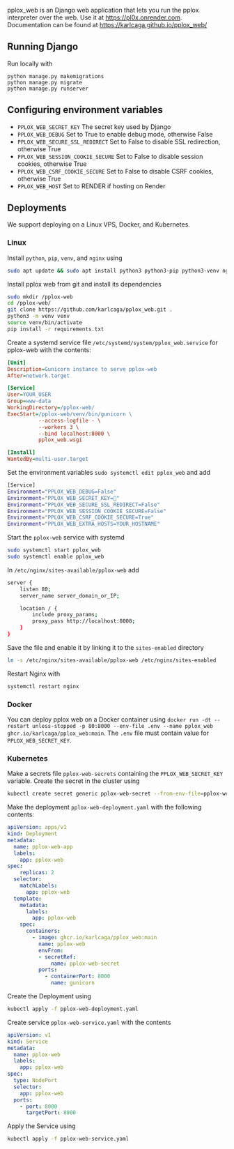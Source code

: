 pplox_web is an Django web application that lets you run the pplox interpreter over the web.
Use it at https://pl0x.onrender.com.
Documentation can be found at https://karlcaga.github.io/pplox_web/

## Running Django
Run locally with
```
python manage.py makemigrations
python manage.py migrate
python manage.py runserver
```

## Configuring environment variables
- `PPLOX_WEB_SECRET_KEY` The secret key used by Django
- `PPLOX_WEB_DEBUG` Set to True to enable debug mode, otherwise False
- `PPLOX_WEB_SECURE_SSL_REDIRECT` Set to False to disable SSL redirection, otherwise True
- `PPLOX_WEB_SESSION_COOKIE_SECURE` Set to False to disable session cookies, otherwise True
- `PPLOX_WEB_CSRF_COOKIE_SECURE` Set to False to disable CSRF cookies, otherwise True
- `PPLOX_WEB_HOST` Set to RENDER if hosting on Render

## Deployments
We support deploying on a Linux VPS, Docker, and Kubernetes.

### Linux
Install `python`, `pip`, `venv`, and `nginx` using 
```bash
sudo apt update && sudo apt install python3 python3-pip python3-venv nginx
```

Install pplox web from git and install its dependencies 
```bash
sudo mkdir /pplox-web
cd /pplox-web/
git clone https://github.com/karlcaga/pplox_web.git .
python3 -m venv venv
source venv/bin/activate
pip install -r requirements.txt
```

Create a systemd service file `/etc/systemd/system/pplox_web.service` for pplox-web with the contents:
```ini
[Unit]
Description=Gunicorn instance to serve pplox-web
After=network.target

[Service]
User=YOUR_USER
Group=www-data
WorkingDirectory=/pplox-web/
ExecStart=/pplox-web/venv/bin/gunicorn \
          --access-logfile - \
          --workers 3 \
          --bind localhost:8000 \
          pplox_web.wsgi

[Install]
WantedBy=multi-user.target
```

Set the environment variables `sudo systemctl edit pplox_web` and add
```bash
[Service]
Environment="PPLOX_WEB_DEBUG=False"
Environment="PPLOX_WEB_SECRET_KEY=🤫"
Environment="PPLOX_WEB_SECURE_SSL_REDIRECT=False"
Environment="PPLOX_WEB_SESSION_COOKIE_SECURE=False"
Environment="PPLOX_WEB_CSRF_COOKIE_SECURE=True"
Environment="PPLOX_WEB_EXTRA_HOSTS=YOUR_HOSTNAME"
```

Start the `pplox-web` service with systemd
```bash
sudo systemctl start pplox_web
sudo systemctl enable pplox_web
```

In `/etc/nginx/sites-available/pplox-web` add
```bash
server {
    listen 80;
    server_name server_domain_or_IP;

    location / {
        include proxy_params;
        proxy_pass http://localhost:8000;
    }
}
```

Save the file and enable it by linking it to the `sites-enabled` directory
```bash
ln -s /etc/nginx/sites-available/pplox-web /etc/nginx/sites-enabled
```

Restart Nginx with
```bash
systemctl restart nginx
```

### Docker
You can deploy pplox web on a Docker container using `docker run -dt --restart unless-stopped -p 80:8000 --env-file .env --name pplox_web ghcr.io/karlcaga/pplox_web:main`.
The `.env` file must contain value for `PPLOX_WEB_SECRET_KEY`.

### Kubernetes
Make a secrets file `pplox-web-secrets` containing the `PPLOX_WEB_SECRET_KEY` variable.
Create the secret in the cluster using 
```bash
kubectl create secret generic pplox-web-secret --from-env-file=pplox-web-secrets
```

Make the deployment `pplox-web-deployment.yaml` with the following contents:
```yml
apiVersion: apps/v1
kind: Deployment
metadata:
  name: pplox-web-app
  labels:
    app: pplox-web
spec:
	replicas: 2
  selector:
    matchLabels:
      app: pplox-web
  template:
    metadata:
      labels:
        app: pplox-web
    spec:
      containers:
        - image: ghcr.io/karlcaga/pplox_web:main
          name: pplox-web
          envFrom:
          - secretRef:
              name: pplox-web-secret
          ports:
            - containerPort: 8000
              name: gunicorn
```

Create the Deployment using 
```bash
kubectl apply -f pplox-web-deployment.yaml
```

Create service `pplox-web-service.yaml` with the contents
```yml
apiVersion: v1
kind: Service
metadata:
  name: pplox-web
  labels:
    app: pplox-web
spec:
  type: NodePort
  selector:
    app: pplox-web
  ports:
    - port: 8000
      targetPort: 8000
```

Apply the Service using
```bash
kubectl apply -f pplox-web-service.yaml
```
